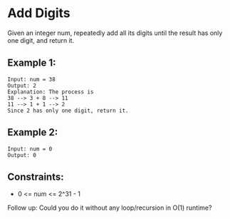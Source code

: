 # Add Digits

Given an integer num, repeatedly add all its digits until the result has only one digit, and return it.

## Example 1:

```
Input: num = 38
Output: 2
Explanation: The process is
38 --> 3 + 8 --> 11
11 --> 1 + 1 --> 2
Since 2 has only one digit, return it.
```

## Example 2:

```
Input: num = 0
Output: 0
```

## Constraints:

- 0 <= num <= 2^31 - 1

Follow up: Could you do it without any loop/recursion in O(1) runtime?
